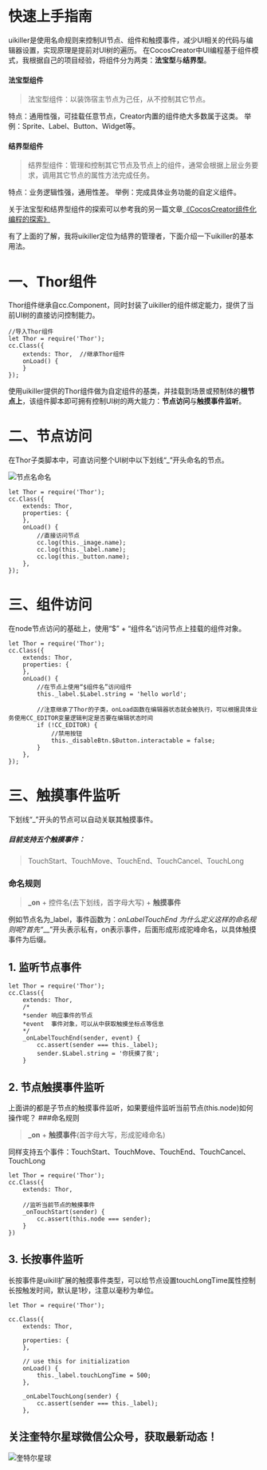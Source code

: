 # 快速上手指南
uikiller是使用名命规则来控制UI节点、组件和触摸事件，减少UI相关的代码与编辑器设置，实现原理是提前对UI树的遍历。
在CocosCreator中UI编程基于组件模式，我根据自己的项目经验，将组件分为两类：**法宝型**与**结界型**。

#### 法宝型组件
>法宝型组件：以装饰宿主节点为己任，从不控制其它节点。

特点：通用性强，可挂载任意节点，Creator内置的组件绝大多数属于这类。
举例：Sprite、Label、Button、Widget等。

#### 结界型组件
>结界型组件：管理和控制其它节点及节点上的组件，通常会根据上层业务要求，调用其它节点的属性方法完成任务。

特点：业务逻辑性强，通用性差。
举例：完成具体业务功能的自定义组件。

关于法宝型和结界型组件的探索可以参考我的另一篇文章[《CocosCreator组件化编程的探索》](https://www.jianshu.com/p/c1e13fb513b3)

有了上面的了解，我将uikiller定位为结界的管理者，下面介绍一下uikiller的基本用法。

# 一、Thor组件
Thor组件继承自cc.Component，同时封装了uikiller的组件绑定能力，提供了当前UI树的直接访问控制能力。
```
//导入Thor组件
let Thor = require('Thor');
cc.Class({
    extends: Thor,  //继承Thor组件
    onLoad() {
    }
});
```
使用uikiller提供的Thor组件做为自定组件的基类，并挂载到场景或预制体的**根节点上**，该组件脚本即可拥有控制UI树的两大能力：**节点访问**与**触摸事件监听**。

# 二、节点访问

在Thor子类脚本中，可直访问整个UI树中以下划线“_”开头命名的节点。

![节点名命名](http://upload-images.jianshu.io/upload_images/2489070-fe6d37fe1611a0e7.png?imageMogr2/auto-orient/strip%7CimageView2/2/w/1240)

```
let Thor = require('Thor');
cc.Class({
    extends: Thor,
    properties: {
    },
    onLoad() {
        //直接访问节点
        cc.log(this._image.name);
        cc.log(this._label.name);
        cc.log(this._button.name);
    },
});
```

# 三、组件访问
在node节点访问的基础上，使用“$” + “组件名”访问节点上挂载的组件对象。
```
let Thor = require('Thor');
cc.Class({
    extends: Thor,
    properties: {
    },
    onLoad() {
        //在节点上使用“$组件名”访问组件
        this._label.$Label.string = 'hello world';
       
        //注意继承了Thor的子类，onLoad函数在编辑器状态就会被执行，可以根据具体业务使用CC_EDITOR变量逻辑判定是否要在编辑状态时间
        if (!CC_EDITOR) {
            //禁用按钮
            this._disableBtn.$Button.interactable = false;
        }
    },
});
```

# 三、触摸事件监听
下划线“_”开头的节点可以自动关联其触摸事件。

##### 目前支持五个触摸事件：
>TouchStart、TouchMove、TouchEnd、TouchCancel、TouchLong

### 命名规则
>**_on** + 控件名(去下划线，首字母大写) + **触摸事件**

例如节点名为_label，事件函数为：_onLabelTouchEnd
为什么定义这样的命名规则呢?首先“___”开头表示私有，on表示事件，后面形成形成驼峰命名，以具体触摸事件为后缀。

## 1. 监听节点事件
```
let Thor = require('Thor');
cc.Class({
    extends: Thor,
    /*
    *sender 响应事件的节点
    *event  事件对象，可以从中获取触摸坐标点等信息
    */
    _onLabelTouchEnd(sender, event) {
        cc.assert(sender === this._label);
        sender.$Label.string = '你抚摸了我';    
    }
```
## 2. 节点触摸事件监听
上面讲的都是子节点的触摸事件监听，如果要组件监听当前节点(this.node)如何操作呢？
###命名规则
>**_on** +  **触摸事件**(首字母大写，形成驼峰命名)

同样支持五个事件：TouchStart、TouchMove、TouchEnd、TouchCancel、TouchLong
```
let Thor = require('Thor');
cc.Class({
    extends: Thor,

    //监听当前节点的触摸事件
    _onTouchStart(sender) {
        cc.assert(this.node === sender);
    }
})
```
## 3. 长按事件监听
长按事件是uikill扩展的触摸事件类型，可以给节点设置touchLongTime属性控制长按触发时间，默认是1秒，注意以毫秒为单位。
```
let Thor = require('Thor');

cc.Class({
    extends: Thor,

    properties: {
    },

    // use this for initialization
    onLoad() {
        this._label.touchLongTime = 500;
    },

    _onLabelTouchLong(sender) {
        cc.assert(sender === this._label);
    },
```

## 关注**奎特尔星球**微信公众号，获取最新动态！

![奎特尔星球](https://github.com/ShawnZhang2015/uikiller/raw/master/WeChat-Official-Accounts.jpg)